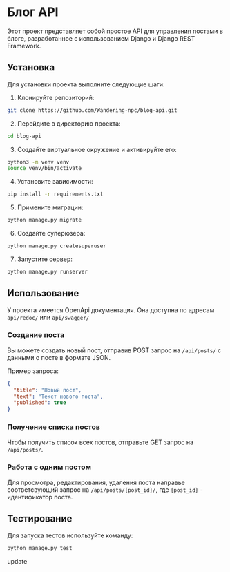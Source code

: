 # Блог API

Этот проект представляет собой простое API для управления постами в блоге, разработанное с использованием Django и Django REST Framework.

## Установка

Для установки проекта выполните следующие шаги:

1. Клонируйте репозиторий:

```bash
git clone https://github.com/Wandering-npc/blog-api.git
```

2. Перейдите в директорию проекта:

```bash
cd blog-api
```

3. Создайте виртуальное окружение и активируйте его:

```bash
python3 -m venv venv
source venv/bin/activate
```

4. Установите зависимости:

```bash
pip install -r requirements.txt
```

5. Примените миграции:

```bash
python manage.py migrate
```

6. Создайте суперюзера:

```bash
python manage.py createsuperuser
```
7. Запустите сервер:

```bash
python manage.py runserver
```

## Использование
У проекта имеется OpenApi документация. Она доступна по адресам `api/redoc/` или `api/swagger/`

### Создание поста

Вы можете создать новый пост, отправив POST запрос на `/api/posts/` с данными о посте в формате JSON.

Пример запроса:

```json
{
  "title": "Новый пост",
  "text": "Текст нового поста",
  "published": true
}
```

### Получение списка постов

Чтобы получить список всех постов, отправьте GET запрос на `/api/posts/`.

### Работа с одним постом

Для просмотра, редактирования, удаления поста направье соответсвующий запрос на `/api/posts/{post_id}/`, где `{post_id}` - идентификатор поста.

## Тестирование

Для запуска тестов используйте команду:

```bash
python manage.py test
```

update

